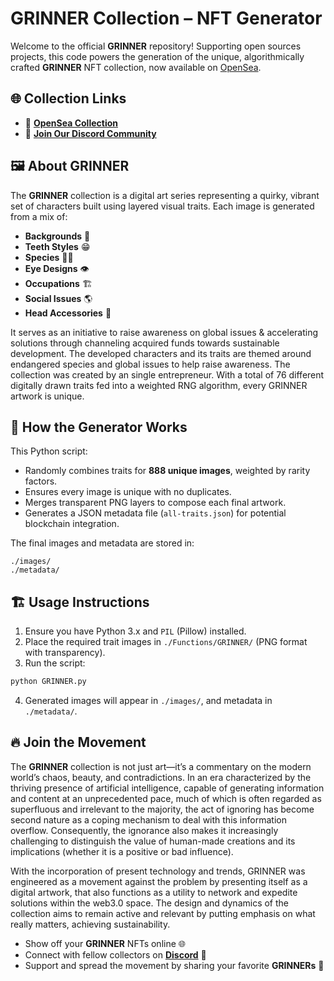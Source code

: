 
# GRINNER Collection – NFT Generator

Welcome to the official **GRINNER** repository! Supporting open sources projects, this code powers the generation of the unique, algorithmically crafted **GRINNER** NFT collection, now available on [OpenSea](https://opensea.io/collection/grinner/overview).

## 🌐 Collection Links

- 🌊 **[OpenSea Collection](https://opensea.io/collection/grinner/overview)**
- 💬 **[Join Our Discord Community](https://discord.gg/YNyzJkyEN9)**

## 🖼️ About GRINNER

The **GRINNER** collection is a digital art series representing a quirky, vibrant set of characters built using layered visual traits. Each image is generated from a mix of:
- **Backgrounds** 🌈
- **Teeth Styles** 😁
- **Species** 🦁🐼
- **Eye Designs** 👁️
- **Occupations** 🏗️
- **Social Issues** 🌎
- **Head Accessories** 👑

 It serves as an initiative to raise awareness on global issues & accelerating solutions through channeling acquired funds towards sustainable development. The developed characters and its traits are themed around endangered species and global issues to help raise awareness. The collection was created by an single entrepreneur. With a total of 76 different digitally drawn traits fed into a weighted RNG algorithm, every GRINNER artwork is unique.

## 📜 How the Generator Works

This Python script:
- Randomly combines traits for **888 unique images**, weighted by rarity factors.
- Ensures every image is unique with no duplicates.
- Merges transparent PNG layers to compose each final artwork.
- Generates a JSON metadata file (`all-traits.json`) for potential blockchain integration.

The final images and metadata are stored in:
```
./images/
./metadata/
```

## 🏗️ Usage Instructions

1. Ensure you have Python 3.x and `PIL` (Pillow) installed.
2. Place the required trait images in `./Functions/GRINNER/` (PNG format with transparency).
3. Run the script:
```bash
python GRINNER.py
```
4. Generated images will appear in `./images/`, and metadata in `./metadata/`.

## 🔥 Join the Movement

The **GRINNER** collection is not just art—it’s a commentary on the modern world’s chaos, beauty, and contradictions. In an era characterized by the thriving presence of artificial intelligence, capable of generating information and content at an unprecedented pace, much of which is often regarded as superfluous and irrelevant to the majority, the act of ignoring has become second nature as a coping mechanism to deal with this information overflow. Consequently, the ignorance also makes it increasingly challenging to distinguish the value of human-made creations and its implications (whether it is a positive or bad influence).

With the incorporation of present technology and trends, GRINNER was engineered as a movement against the problem by presenting itself as a digital artwork, that also functions as a utility to network and expedite solutions within the web3.0 space. The design and dynamics of the collection aims to remain active and relevant by putting emphasis on what really matters, achieving sustainability.

- Show off your **GRINNER** NFTs online 🌐
- Connect with fellow collectors on **[Discord](https://discord.gg/YNyzJkyEN9)** 💬
- Support and spread the movement by sharing your favorite **GRINNERs** 📢
